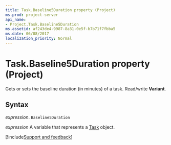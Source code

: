 ```yaml
---
title: Task.Baseline5Duration property (Project)
ms.prod: project-server
api_name:
- Project.Task.Baseline5Duration
ms.assetid: af243de4-9987-8a31-0e5f-b7b71f7fbba5
ms.date: 06/08/2017
localization_priority: Normal
---
```



# Task.Baseline5Duration property (Project)

Gets or sets the baseline duration (in minutes) of a task. Read/write  **Variant**.


## Syntax

_expression_. `Baseline5Duration`

_expression_ A variable that represents a [Task](./Project.Task.md) object.

[!include[Support and feedback](~/includes/feedback-boilerplate.md)]